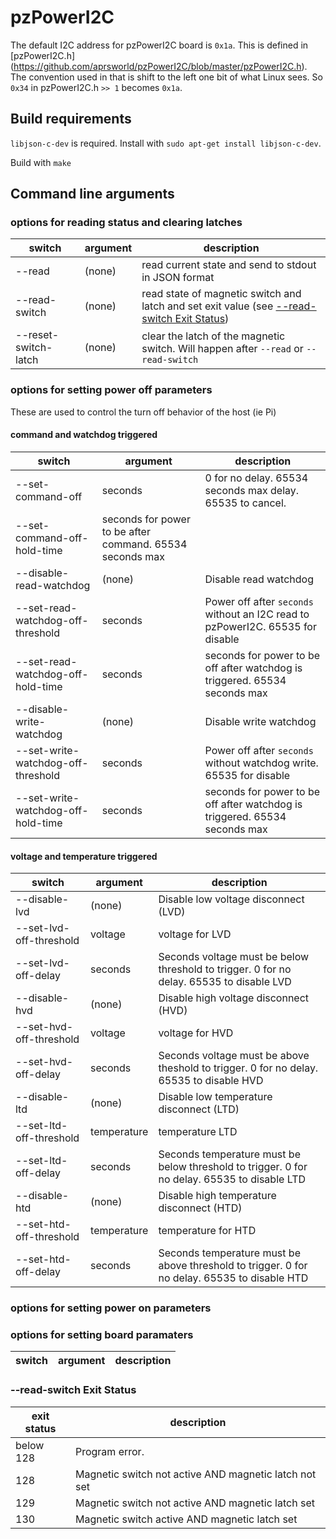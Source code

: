 # pzPowerI2C

The default I2C address for pzPowerI2C board is `0x1a`. This is defined in [pzPowerI2C.h] (https://github.com/aprsworld/pzPowerI2C/blob/master/pzPowerI2C.h). The convention used in that is shift to the left one bit of what Linux sees. So `0x34` in pzPowerI2C.h `>> 1` becomes `0x1a`.

## Build requirements

`libjson-c-dev` is required. Install with `sudo apt-get install libjson-c-dev`.

Build with `make`

## Command line arguments
### options for reading status and clearing latches
switch|argument|description
---|---|---
--read|(none)|read current state and send to stdout in JSON format
--read-switch|(none)|read state of magnetic switch and latch and set exit value (see [--read-switch Exit Status](#--read-switch-exit-status))
--reset-switch-latch|(none)|clear the latch of the magnetic switch. Will happen after `--read` or `--read-switch`

### options for setting power off parameters

These are used to control the turn off behavior of the host (ie Pi)

#### command and watchdog triggered
switch|argument|description
---|---|---
--set-command-off|seconds|0 for no delay. 65534 seconds max delay. 65535 to cancel.
--set-command-off-hold-time|seconds for power to be after command. 65534 seconds max
--disable-read-watchdog|(none)|Disable read watchdog
--set-read-watchdog-off-threshold|seconds|Power off after `seconds` without an I2C read to pzPowerI2C. 65535 for disable
--set-read-watchdog-off-hold-time|seconds|seconds for power to be off after watchdog is triggered. 65534 seconds max
--disable-write-watchdog|(none)|Disable write watchdog
--set-write-watchdog-off-threshold|seconds|Power off after `seconds` without watchdog write. 65535 for disable
--set-write-watchdog-off-hold-time|seconds|seconds for power to be off after watchdog is triggered. 65534 seconds max



#### voltage and temperature triggered
switch|argument|description
---|---|---
--disable-lvd|(none)|Disable low voltage disconnect (LVD)
--set-lvd-off-threshold|voltage|voltage for LVD
--set-lvd-off-delay|seconds|Seconds voltage must be below threshold to trigger. 0 for no delay. 65535 to disable LVD
--disable-hvd|(none)|Disable high voltage disconnect (HVD)
--set-hvd-off-threshold|voltage|voltage for HVD
--set-hvd-off-delay|seconds|Seconds voltage must be above theshold to trigger. 0 for no delay. 65535 to disable HVD
--disable-ltd|(none)|Disable low temperature disconnect (LTD)
--set-ltd-off-threshold|temperature|temperature LTD
--set-ltd-off-delay|seconds|Seconds temperature must be below threshold to trigger. 0 for no delay. 65535 to disable LTD
--disable-htd|(none)|Disable high temperature disconnect (HTD)
--set-htd-off-threshold|temperature|temperature for HTD
--set-htd-off-delay|seconds|Seconds temperature must be above threshold to trigger. 0 for no delay. 65535 to disable HTD


### options for setting power on parameters

### options for setting board paramaters
switch|argument|description
---|---|---



### --read-switch Exit Status
exit status|description
---|---
below 128|Program error.
128|Magnetic switch not active AND magnetic latch not set
129|Magnetic switch not active AND magnetic latch set
130|Magnetic switch active AND magnetic latch set
